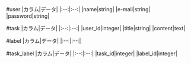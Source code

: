 #user
|カラム|データ|
|:--:|:--:|
|name|string|
|e-mail|string|
|password|string|

#task
|カラム|データ|
|:--:|:--:|
|user_id|integer|
|title|string|
|content|text|

#label
|カラム|データ|
|:--:|:--:|

#task_label
|カラム|データ|
|:--:|:--:|
|task_id|integer|
|label_id|integer|
